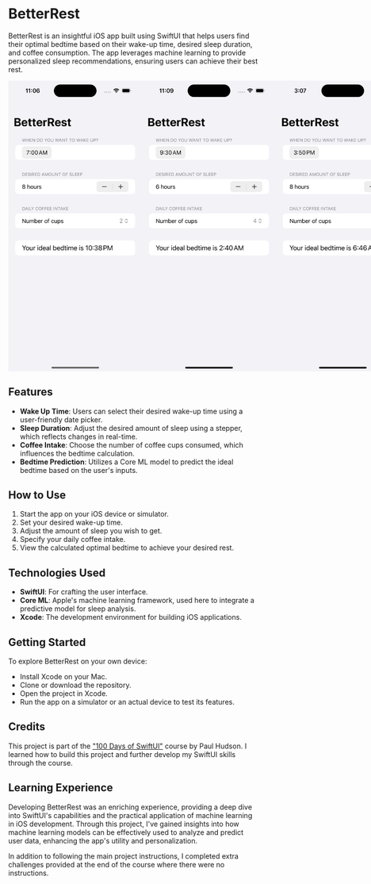 # BetterRest

BetterRest is an insightful iOS app built using SwiftUI that helps users find their optimal bedtime based on their wake-up time, desired sleep duration, and coffee consumption. The app leverages machine learning to provide personalized sleep recommendations, ensuring users can achieve their best rest.

<div style="display: flex; justify-content: space-between;">
    <img src="screenshots/BetterRest_1.png" alt="Better Rest Demo" width="270"/>
    <img src="screenshots/BetterRest_2.png" alt=" " width="270"/>
    <img src="screenshots/BetterRest_3.png" alt=" " width="270"/>
</div>

## Features

- **Wake Up Time**: Users can select their desired wake-up time using a user-friendly date picker.
- **Sleep Duration**: Adjust the desired amount of sleep using a stepper, which reflects changes in real-time.
- **Coffee Intake**: Choose the number of coffee cups consumed, which influences the bedtime calculation.
- **Bedtime Prediction**: Utilizes a Core ML model to predict the ideal bedtime based on the user's inputs.

## How to Use

1. Start the app on your iOS device or simulator.
2. Set your desired wake-up time.
3. Adjust the amount of sleep you wish to get.
4. Specify your daily coffee intake.
5. View the calculated optimal bedtime to achieve your desired rest.

## Technologies Used

- **SwiftUI**: For crafting the user interface.
- **Core ML**: Apple's machine learning framework, used here to integrate a predictive model for sleep analysis.
- **Xcode**: The development environment for building iOS applications.

## Getting Started

To explore BetterRest on your own device:

- Install Xcode on your Mac.
- Clone or download the repository.
- Open the project in Xcode.
- Run the app on a simulator or an actual device to test its features.

## Credits

This project is part of the ["100 Days of SwiftUI"](https://www.hackingwithswift.com/100/swiftui) course by Paul Hudson. I learned how to build this project and further develop my SwiftUI skills through the course.

## Learning Experience

Developing BetterRest was an enriching experience, providing a deep dive into SwiftUI's capabilities and the practical application of machine learning in iOS development. Through this project, I've gained insights into how machine learning models can be effectively used to analyze and predict user data, enhancing the app's utility and personalization.

In addition to following the main project instructions, I completed extra challenges provided at the end of the course where there were no instructions.

